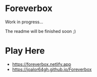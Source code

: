 # Foreverbox

Work in progress...

The readme will be finished soon ;)

# Play Here

* https://foreverbox.netlify.app
* https://joalor64gh.github.io/Foreverbox
